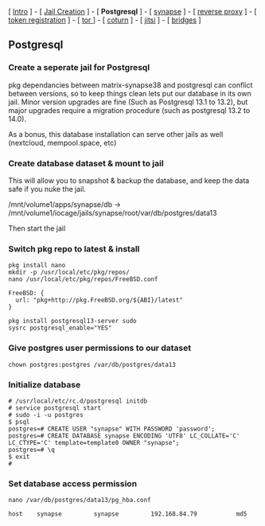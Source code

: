 
[ [Intro](README.md) ] - [ [Jail Creation](1_jail.md) ] - [ **Postgresql** ] - [ [synapse](3_synapse.md) ] - [ [reverse proxy](4_nginx.md) ] - [ [token registration](5_registration.md) ] - [ [tor ](6_tor.md)] - [ [coturn](7_coturn.md) ] - [ [jitsi](8_jitsi.md) ] - [ [bridges](9_bridges.md) ]

## Postgresql

### Create a seperate jail for Postgresql
pkg dependancies between matrix-synapse38 and postgresql can conflict between versions, so to keep things clean lets put our database in its own jail. Minor version upgrades are fine (Such as Postgresql 13.1 to 13.2), but major upgrades require a migration procedure (such as postgresql 13.2 to 14.0).

As a bonus, this database installation can serve other jails as well (nextcloud, mempool.space, etc)

### Create database dataset & mount to jail

This will allow you to snapshot & backup the database, and keep the data safe if you nuke the jail.

/mnt/volume1/apps/synapse/db -> /mnt/volume1/iocage/jails/synapse/root/var/db/postgres/data13

Then start the jail

### Switch pkg repo to latest & install
```
pkg install nano
mkdir -p /usr/local/etc/pkg/repos/
nano /usr/local/etc/pkg/repos/FreeBSD.conf
```
```
FreeBSD: {
  url: "pkg+http://pkg.FreeBSD.org/${ABI}/latest"
}
```
```
pkg install postgresql13-server sudo
sysrc postgresql_enable="YES"
```
### Give postgres user permissions to our dataset
```
chown postgres:postgres /var/db/postgres/data13
```

### Initialize database
```
# /usr/local/etc/rc.d/postgresql initdb
# service postgresql start
# sudo -i -u postgres
$ psql
postgres=# CREATE USER "synapse" WITH PASSWORD 'password';
postgres=# CREATE DATABASE synapse ENCODING 'UTF8' LC_COLLATE='C' LC_CTYPE='C' template=template0 OWNER "synapse";
postgres=# \q
$ exit
#
```

### Set database access permission
```
nano /var/db/postgres/data13/pg_hba.conf
```
```
host    synapse         synapse         192.168.84.79           md5
```
